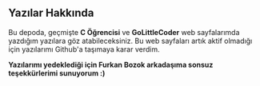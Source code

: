 ﻿## Yazılar Hakkında
Bu depoda, geçmişte **C Öğrencisi** ve **GoLittleCoder** web sayfalarımda yazdığım yazılara göz atabileceksiniz. Bu web sayfaları artık aktif olmadığı için yazılarımı Github'a taşımaya karar verdim.

**Yazılarımı yedeklediği için Furkan Bozok arkadaşıma sonsuz teşekkürlerimi sunuyorum :)**